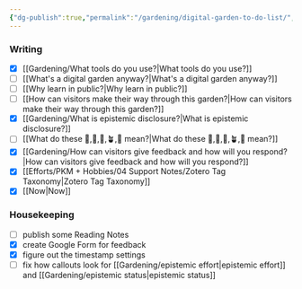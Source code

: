 ```yaml
---
{"dg-publish":true,"permalink":"/gardening/digital-garden-to-do-list/","created":"2024-07-21T20:27:34.000+08:00","updated":"2024-09-27T07:32:14.000+08:00"}
---
```


### Writing
- [x] [[Gardening/What tools do you use?\|What tools do you use?]]
- [ ] [[What's a digital garden anyway?\|What's a digital garden anyway?]]
- [ ] [[Why learn in public?\|Why learn in public?]]
- [ ] [[How can visitors make their way through this garden?\|How can visitors make their way through this garden?]]
- [x] [[Gardening/What is epistemic disclosure?\|What is epistemic disclosure?]]
- [ ] [[What do these 🫚,🫛,🌱,🪴,🌳 mean?\|What do these 🫚,🫛,🌱,🪴,🌳 mean?]]
- [x] [[Gardening/How can visitors give feedback and how will you respond?\|How can visitors give feedback and how will you respond?]]
- [x] [[Efforts/PKM + Hobbies/04 Support Notes/Zotero Tag Taxonomy\|Zotero Tag Taxonomy]]
- [x] [[Now\|Now]]

### Housekeeping
- [ ] publish some Reading Notes
- [x] create Google Form for feedback
- [x] figure out the timestamp settings
- [ ] fix how callouts look for [[Gardening/epistemic effort\|epistemic effort]] and [[Gardening/epistemic status\|epistemic status]]